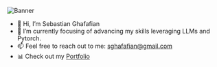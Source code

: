 
![Banner](/assets/img/Banner.png)

- 👋 Hi, I’m Sebastian Ghafafian
- 🌱 I’m currently focusing of advancing my skills leveraging LLMs and Pytorch.
- 📫 Feel free to reach out to me: sghafafian@gmail.com
- 📊 Check out my [Portfolio](https://sebastianghafafian.github.io/Portfolio/)

